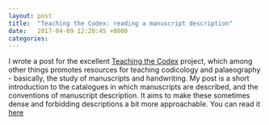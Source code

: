 ```yaml
---
layout: post
title:  "Teaching the Codex: reading a manuscript description"
date:   2017-04-09 12:20:45 +0000
categories: 
---
```

I wrote a post for the excellent [Teaching the Codex](https://teachingthecodex.wordpress.com/) project, which among other things promotes resources for teaching codicology and palaeography - basically, the study of manuscripts and handwriting. My post is a short introduction to the catalogues in which manuscripts are described, and the conventions of manuscript description. It aims to make these sometimes dense and forbidding descriptions a bit more approachable. You can read it [here](https://teachingthecodex.wordpress.com/2017/04/08/reading-a-manuscript-description/)